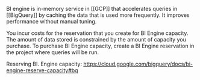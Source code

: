 BI engine is in-memory service in [[GCP]] that accelerates queries in [[BigQuery]] by caching the data that is used more frequently. It improves performance without manual tuning. 

You incur costs for the reservation that you create for BI Engine capacity. The amount of data stored is constrained by the amount of capacity you purchase. To purchase BI Engine capacity, create a BI Engine reservation in the project where queries will be run.

Reserving BI. Engine capacity:
https://cloud.google.com/bigquery/docs/bi-engine-reserve-capacity#bq